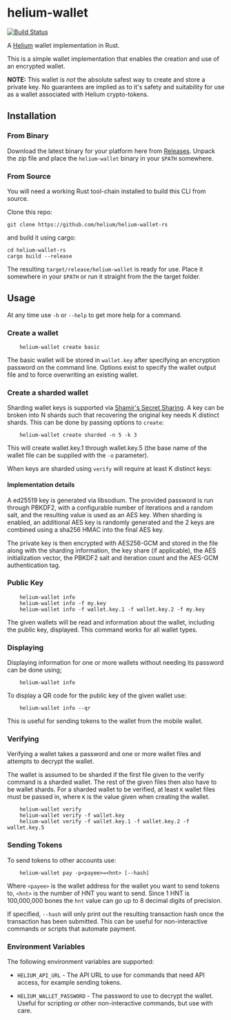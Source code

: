 # helium-wallet

[![Build Status](https://travis-ci.com/helium/helium-wallet-rs.svg?branch=master)](https://travis-ci.com/helium/helium-wallet-rs)

A [Helium](https://helium.com) wallet implementation in Rust.

This is a simple wallet implementation that enables the creation and
use of an encrypted wallet.

**NOTE:** This wallet is _not_ the absolute safest way to create and
store a private key. No guarantees are implied as to it's safety and
suitability for use as a wallet associated with Helium crypto-tokens.

## Installation

### From Binary

Download the latest binary for your platform here from
[Releases](https://github.com/helium/helium-wallet-rs/releases/latest). Unpack
the zip file and place the `helium-wallet` binary in your `$PATH`
somewhere.

### From Source

You will need a working Rust tool-chain installed to build this CLI
from source.

Clone this repo:

```
git clone https://github.com/helium/helium-wallet-rs
```

and build it using cargo:

```
cd helium-wallet-rs
cargo build --release
```

The resulting `target/release/helium-wallet` is ready for use. Place
it somewhere in your `$PATH` or run it straight from the the target
folder.

## Usage

At any time use `-h` or `--help` to get more help for a command.

### Create a wallet

```
    helium-wallet create basic
```

The basic wallet will be stored in `wallet.key` after specifying an
encryption password on the command line. Options exist to specify the
wallet output file and to force overwriting an existing wallet.

### Create a sharded wallet

Sharding wallet keys is supported via [Shamir's Secret
Sharing](https://github.com/dsprenkels/sss).  A key can be broken into
N shards such that recovering the original key needs K distinct
shards. This can be done by passing options to `create`:

```
    helium-wallet create sharded -n 5 -k 3
```

This will create wallet.key.1 through wallet.key.5 (the base name of
the wallet file can be supplied with the `-o` parameter).

When keys are sharded using `verify` will require at least K distinct
keys:

#### Implementation details

A ed25519 key is generated via libsodium. The provided password is run
through PBKDF2, with a configurable number of iterations and a random
salt, and the resulting value is used as an AES key. When sharding is
enabled, an additional AES key is randomly generated and the 2 keys
are combined using a sha256 HMAC into the final AES key.

The private key is then encrypted with AES256-GCM and stored in the
file along with the sharding information, the key share (if
applicable), the AES initialization vector, the PBKDF2 salt and
iteration count and the AES-GCM authentication tag.


### Public Key

```
    helium-wallet info
    helium-wallet info -f my.key
    helium-wallet info -f wallet.key.1 -f wallet.key.2 -f my.key
```

The given wallets will be read and information about the wallet,
including the public key, displayed. This command works for all wallet
types.

### Displaying

Displaying information for one or more wallets without needing its
password can be done using;


```
    helium-wallet info
```

To display a QR code for the public key of the given wallet use:

```
    helium-wallet info --qr
```

This is useful for sending tokens to the wallet from the mobile
wallet.

### Verifying

Verifying a wallet takes a password and one or more wallet files and
attempts to decrypt the wallet.

The wallet is assumed to be sharded if the first file given to the
verify command is a sharded wallet. The rest of the given files then
also have to be wallet shards. For a sharded wallet to be verified, at
least `K` wallet files must be passed in, where `K` is the value given
when creating the wallet.

```
    helium-wallet verify
    helium-wallet verify -f wallet.key
    helium-wallet verify -f wallet.key.1 -f wallet.key.2 -f wallet.key.5
```

### Sending Tokens

To send tokens to other accounts use:

```
    helium-wallet pay -p<payee>=<hnt> [--hash]
```

Where `<payee>` is the wallet address for the wallet you want to
send tokens to, `<hnt>` is the number of HNT you want to send. Since 1 HNT
is 100,000,000 bones the `hnt` value can go up to 8 decimal digits of
precision.

If specified, `--hash` will only print out the resulting transaction
hash once the transaction has been submitted. This can be useful for
non-interactive commands or scripts that automate payment.


### Environment Variables

The following environment variables are supported:

* `HELIUM_API_URL` - The API URL to use for commands that need API
  access, for example sending tokens.

* `HELIUM_WALLET_PASSWORD` - The password to use to decrypt the
  wallet. Useful for scripting or other non-interactive commands, but
  use with care.
